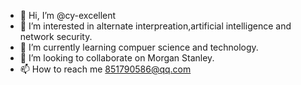 - 👋 Hi, I’m @cy-excellent
- 👀 I’m interested in alternate interpreation,artificial intelligence and network security.
- 🌱 I’m currently learning compuer science and technology.
- 💞️ I’m looking to collaborate on Morgan Stanley.
- 📫 How to reach me 851790586@qq.com

<!---
cy-excellent/cy-excellent is a ✨ special ✨ repository because its `README.md` (this file) appears on your GitHub profile.
You can click the Preview link to take a look at your changes.
--->
